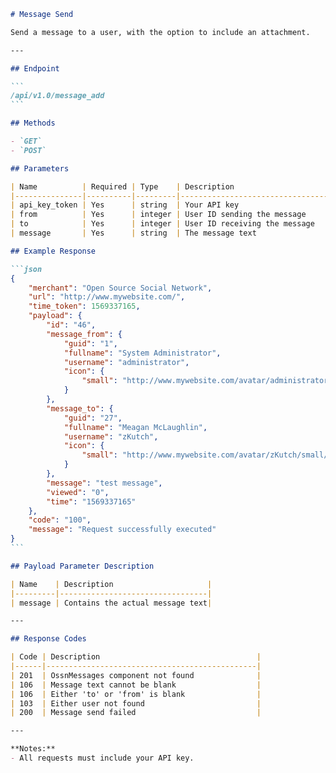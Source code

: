 ````markdown name=docs/endpoints/message_add.md
# Message Send

Send a message to a user, with the option to include an attachment.

---

## Endpoint

```
/api/v1.0/message_add
```

## Methods

- `GET`
- `POST`

## Parameters

| Name          | Required | Type    | Description                                 |
|---------------|----------|---------|---------------------------------------------|
| api_key_token | Yes      | string  | Your API key                                |
| from          | Yes      | integer | User ID sending the message                 |
| to            | Yes      | integer | User ID receiving the message               |
| message       | Yes      | string  | The message text                            |

## Example Response

```json
{
    "merchant": "Open Source Social Network",
    "url": "http://www.mywebsite.com/",
    "time_token": 1569337165,
    "payload": {
        "id": "46",
        "message_from": {
            "guid": "1",
            "fullname": "System Administrator",
            "username": "administrator",
            "icon": {
                "small": "http://www.mywebsite.com/avatar/administrator/small/ddfbc9f412fca49cd89c8592b6500269.jpeg"
            }
        },
        "message_to": {
            "guid": "27",
            "fullname": "Meagan McLaughlin",
            "username": "zKutch",
            "icon": {
                "small": "http://www.mywebsite.com/avatar/zKutch/small/8715c874616ebf0391af044f974b554e.jpeg"
            }
        },
        "message": "test message",
        "viewed": "0",
        "time": "1569337165"
    },
    "code": "100",
    "message": "Request successfully executed"
}
```

## Payload Parameter Description

| Name    | Description                     |
|---------|---------------------------------|
| message | Contains the actual message text|

---

## Response Codes

| Code | Description                                   |
|------|-----------------------------------------------|
| 201  | OssnMessages component not found              |
| 106  | Message text cannot be blank                  |
| 106  | Either 'to' or 'from' is blank                |
| 103  | Either user not found                         |
| 200  | Message send failed                           |

---

**Notes:**
- All requests must include your API key.
````
